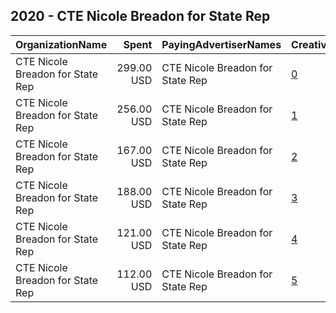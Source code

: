 ## 2020 - CTE Nicole Breadon for State Rep 
|OrganizationName|Spent|PayingAdvertiserNames|CreativeUrls|Impressions|Genders|AgeBrackets|CountryCodes|BillingAddresses|CandidateBallotInformation|
|:---|---:|:---|:---|---:|:---|:---|:---|:---|:---|
|CTE Nicole Breadon for State Rep|299.00 USD|CTE Nicole Breadon for State Rep|[0](https://www.snap.com/political-ads/asset/e3a84c44376dedb50429e0726762315442215aaa96ea306a8153953a1deacbdb?mediaType=png)|47,078||18+|united states|US|Nicole Breadon|
|CTE Nicole Breadon for State Rep|256.00 USD|CTE Nicole Breadon for State Rep|[1](https://www.snap.com/political-ads/asset/3892de25c61cd22b75e7536556c6d4d8ee72cc979ddc2d61a29ad491308a9424?mediaType=png)|45,746||18+|united states|US|Nicole Breadon|
|CTE Nicole Breadon for State Rep|167.00 USD|CTE Nicole Breadon for State Rep|[2](https://www.snap.com/political-ads/asset/f7590b5cc07a1ee3d6e24817f5d92203142d938bdc5fffab697536bdfdb4bf8e?mediaType=png)|29,208||18+|united states|US|Nicole Breadon|
|CTE Nicole Breadon for State Rep|188.00 USD|CTE Nicole Breadon for State Rep|[3](https://www.snap.com/political-ads/asset/ff3357b02dcce126b4070fb858bdb8df7b6a6cbf370bdacdcf45b9a1594eb7cd?mediaType=png)|27,763||18+|united states|US|Nicole Breadon|
|CTE Nicole Breadon for State Rep|121.00 USD|CTE Nicole Breadon for State Rep|[4](https://www.snap.com/political-ads/asset/72927371702997fb33aa445f167ef3ba280e6b7102ede7bfd6443099b3beca1d?mediaType=png)|21,111||18+|united states|US|Nicole Breadon|
|CTE Nicole Breadon for State Rep|112.00 USD|CTE Nicole Breadon for State Rep|[5](https://www.snap.com/political-ads/asset/0b3cdb933bb0aa19536076221033f49c2909ac1d16c8b86c56841e18976462ea?mediaType=png)|17,248||18+|united states|US|Nicole Breadon|
